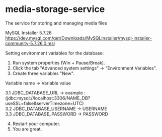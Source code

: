 # media-storage-service
The service for storing and managing media files

MySQL Installer 5.7.26
https://dev.mysql.com/get/Downloads/MySQLInstaller/mysql-installer-community-5.7.26.0.msi

Setting environment variables for the database:

1. Run system properties (Win + Pause/Break).
2. Click the tab "Advanced system settings" -> "Environment Variables".
3. Create three variables "New".

Variable name                 ->    Variable value

3.1 JDBC_DATABASE_URL         ->    example  :  (jdbc:mysql://localhost:3306/NAME_DB?useSSL=false&serverTimezone=UTC)   
3.2 JDBC_DATABASE_USERNAME    ->    USERNAME                            
3.3 JDBC_DATABASE_PASSWORD    ->    PASSWORD

4. Restart your computer.
5. You are great.
